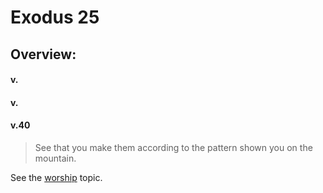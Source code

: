 # Exodus 25

## Overview:



#### v.
>

#### v.
>

#### v.40
>See that you make them according to the pattern shown you on the mountain.

See the [worship](worship) topic.